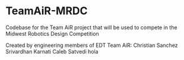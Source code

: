 # TeamAiR-MRDC
Codebase for the Team AiR project that will be used to compete in the Midwest Robotics Design Competition


Created by engineering members of EDT Team AiR:
Christian Sanchez
Srivardhan Karnati
Caleb Satvedi
hola

